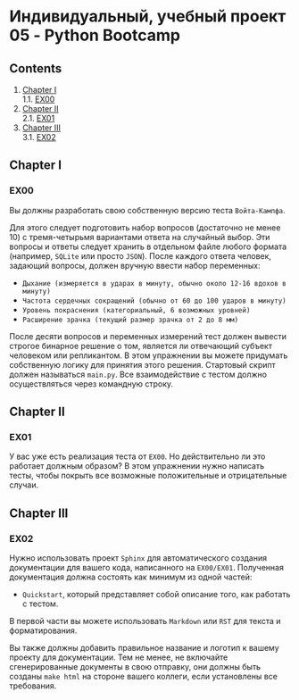 # Индивидуальный, учебный проект 05 - Python Bootcamp

## Contents

1. [Chapter I](#chapter-i) \
    1.1. [EX00](#ex00)
2. [Chapter II](#chapter-ii) \
    2.1. [EX01](#ex01)
3. [Chapter III](#chapter-iii) \
    3.1. [EX02](#ex02)

## Chapter I
### EX00

Вы должны разработать свою собственную версию теста `Войта-Кампфа`.

Для этого следует подготовить набор вопросов (достаточно не менее 10) с тремя-четырьмя вариантами ответа на случайный выбор. 
Эти вопросы и ответы следует хранить в отдельном файле любого формата (например, `SQLite` или просто `JSON`).
После каждого ответа человек, задающий вопросы, должен вручную ввести набор переменных:

- `Дыхание (измеряется в ударах в минуту, обычно около 12-16 вдохов в минуту)`
- `Частота сердечных сокращений (обычно от 60 до 100 ударов в минуту)`
- `Уровень покраснения (категориальный, 6 возможных уровней)`
- `Расширение зрачка (текущий размер зрачка от 2 до 8 мм)`

После десяти вопросов и переменных измерений тест должен вывести строгое бинарное решение о том, является ли отвечающий 
субъект человеком или репликантом. В этом упражнении вы можете придумать собственную логику для принятия этого решения.
Стартовый скрипт должен называться `main.py`. Все взаимодействие с тестом должно осуществляться через командную строку.


## Chapter II
### EX01

У вас уже есть реализация теста от `EX00`. Но действительно ли это работает должным образом? В этом упражнении нужно 
написать тесты, чтобы покрыть все возможные положительные и отрицательные случаи.

## Chapter III
### EX02

Нужно использовать проект `Sphinx` для автоматического создания документации для вашего кода, написанного на `EX00/EX01`.
Полученная документация должна состоять как минимум из одной частей:

- `Quickstart`, который представляет собой описание того, как работать с тестом.

В первой части вы можете использовать `Markdown` или `RST` для текста и форматирования. 

Вы также должны добавить правильное название и логотип к вашему проекту для документации. Тем не менее, не включайте 
сгенерированные документы в свою отправку, они должны быть созданы `make html` на стороне вашего коллеги, если 
установлены все требования.
